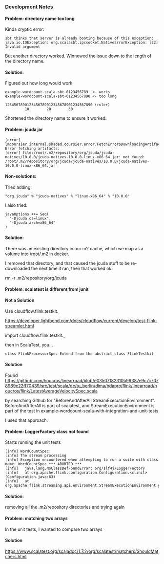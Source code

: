 ### Development Notes

#### Problem: directory name too long

Kinda cryptic error:

```
sbt thinks that server is already booting because of this exception:
java.io.IOException: org.scalasbt.ipcsocket.NativeErrorException: [22] Invalid argument
```

But another directory worked.  Winnowed the issue down to the length of the directory name.

#### Solution: 

Figured out how long would work

```
example-wordcount-scala-sbt-0123456789  <- works
example-wordcount-scala-sbt-01234567890 <- too long

1234567890123456789012345678901234567890 (ruler)
         10        20        30
```

Shortened the directory name to ensure it worked.

#### Problem: jcuda jar

```
[error] lmcoursier.internal.shaded.coursier.error.FetchError$DownloadingArtifacts: Error fetching artifacts:
[error] file:/root/.m2/repository/org/jcuda/jcuda-natives/10.0.0/jcuda-natives-10.0.0-linux-x86_64.jar: not found: /root/.m2/repository/org/jcuda/jcuda-natives/10.0.0/jcuda-natives-10.0.0-linux-x86_64.jar
```

#### Non-solutions:

Tried adding:

```
"org.jcuda" % "jcuda-natives" % "linux-x86_64" % "10.0.0"
```

I also tried:

```
javaOptions ++= Seq(
  "-Djcuda.os=linux",
  "-Djcuda.arch=x86_64"
)
```


#### Solution:

There was an existing directory in our m2 cache, which we map as a volume into /root/.m2 in docker.

I removed that directory, and that caused the jcuda stuff to be re-downloaded
the next time it ran, then that worked ok.

rm -r .m2/repository/org/jcuda


#### Problem: scalatest is different from junit

#### Not a Solution

Use cloudflow.flink.testkit._

https://developer.lightbend.com/docs/cloudflow/current/develop/test-flink-streamlet.html

import cloudflow.flink.testkit._

then in ScalaTest, you...

```
class FlinkProcessorSpec Extend from the abstract class FlinkTestkit
```

#### Solution

Found https://github.com/houcros/linearroad/blob/e03507182310b99387e9c7c7078989c22ff70439/src/test/scala/de/tu_berlin/dima/bdapro/flink/linearroad/houcros/flink/LatestAverageVelocitySpec.scala

by searching Github for "BeforeAndAfterAll StreamExecutionEnvironment".  BeforeAndAfterAll is part of scalatest, and StreamExecutionEnvironment is part of the test in example-wordcount-scala-with-integration-and-unit-tests

I used that approach.


#### Problem: LoggerFactory class not found

Starts running the unit tests

```
[info] WordCountSpec:
[info] The stream processing
[info] Exception encountered when attempting to run a suite with class name: WordCountSpec *** ABORTED ***
[info]   java.lang.NoClassDefFoundError: org/slf4j/LoggerFactory
[info]   at org.apache.flink.configuration.Configuration.<clinit>(Configuration.java:63)
[info]   at org.apache.flink.streaming.api.environment.StreamExecutionEnvironment.getExecutionEnvironment(StreamExecutionEnvironment.java:203
```

#### Solution: 

removing all the .m2/repository directories and trying again

#### Problem: matching two arrays

In the unit tests, I wanted to compare two arrays

#### Solution

https://www.scalatest.org/scaladoc/1.7.2/org/scalatest/matchers/ShouldMatchers.html

